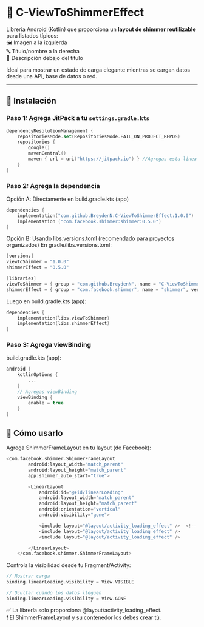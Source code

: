 # 💫 C-ViewToShimmerEffect

Librería Android (Kotlin) que proporciona un **layout de shimmer reutilizable** para listados típicos:  
🖼️ Imagen a la izquierda  
🔤 Título/nombre a la derecha  
📄 Descripción debajo del título  

Ideal para mostrar un estado de carga elegante mientras se cargan datos desde una API, base de datos o red.

---

## 📲 Instalación

### Paso 1: Agrega JitPack a tu `settings.gradle.kts`

```kotlin
dependencyResolutionManagement {
    repositoriesMode.set(RepositoriesMode.FAIL_ON_PROJECT_REPOS)
    repositories {
        google()
        mavenCentral()
        maven { url = uri("https://jitpack.io") } //Agregas esta línea
    }
}
```
### Paso 2: Agrega la dependencia
Opción A: Directamente en build.gradle.kts (app)
```kotlin
dependencies {
    implementation("com.github.BreydenN:C-ViewToShimmerEffect:1.0.0")
    implementation ("com.facebook.shimmer:shimmer:0.5.0")
}
```

Opción B: Usando libs.versions.toml (recomendado para proyectos organizados)
En gradle/libs.versions.toml:
```kotlin
[versions]
viewToShimmer = "1.0.0"
shimmerEffect = "0.5.0"

[libraries]
viewToShimmer = { group = "com.github.BreydenN", name = "C-ViewToShimmerEffect", version.ref = "viewToShimmer" }
shimmerEffect = { group = "com.facebook.shimmer", name = "shimmer", version.ref = "shimmerEffect"}
```

Luego en build.gradle.kts (app):
```kotlin
dependencies {
    implementation(libs.viewToShimmer)
    implementation(libs.shimmerEffect)
}
```
### Paso 3: Agrega viewBinding
build.gradle.kts (app):
```kotlin
android {
    kotlinOptions {
        ...
    }
    // Agregas viewBinding
    viewBinding {
        enable = true
    }
}
```

## 🧩 Cómo usarlo
Agrega ShimmerFrameLayout en tu layout (de Facebook):
```kotlin
<com.facebook.shimmer.ShimmerFrameLayout
        android:layout_width="match_parent"
        android:layout_height="match_parent"
        app:shimmer_auto_start="true">

        <LinearLayout
            android:id="@+id/linearLoading"
            android:layout_width="match_parent"
            android:layout_height="match_parent"
            android:orientation="vertical"
            android:visibility="gone">

            <include layout="@layout/activity_loading_effect" />  <!-- Añades unas 3 o 4 veces -->
            <include layout="@layout/activity_loading_effect" />
            <include layout="@layout/activity_loading_effect" />

        </LinearLayout>
    </com.facebook.shimmer.ShimmerFrameLayout>
```
Controla la visibilidad desde tu Fragment/Activity:
```kotlin
// Mostrar carga
binding.linearLoading.visibility = View.VISIBLE

// Ocultar cuando los datos lleguen
binding.linearLoading.visibility = View.GONE
```
✅ La librería solo proporciona @layout/activity_loading_effect.<br>
❗ El ShimmerFrameLayout y su contenedor los debes crear tú.

